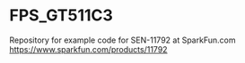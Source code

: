 # FPS_GT511C3
Repository for example code for SEN-11792 at SparkFun.com https://www.sparkfun.com/products/11792
